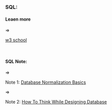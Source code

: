 <h3>SQL:</h3>
<h4>Leaen more</h4>
=> <p><a href="https://www.w3schools.com/sql/" target="_blank">w3 school</a></p></p>
<br/>
<h4>SQL Note:</h4>
=> <p>Note 1: <a href="https://drive.google.com/file/d/1L3lkqD1bIyAfpVWhrVm9APrk8mLYvJGa/view?usp=sharing" target="_blank">Database Normalization Basics</a></p>
=> <p>Note 2: <a href="https://drive.google.com/file/d/1wdXaauImLzAUNs0QslVPmR82etQNdMFZ/view?usp=drive_link" target="_blank">How To Think While Designing Database</a></p></p>

